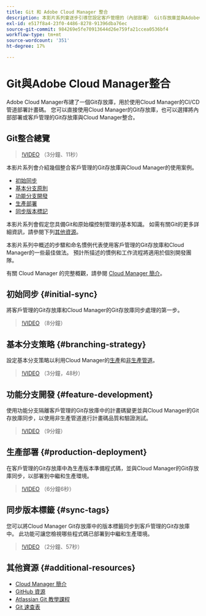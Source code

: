 ```yaml
---
title: Git 和 Adobe Cloud Manager 整合
description: 本影片系列會逐步引導您設定客戶管理的（內部部署） Git存放庫並與AdobeCloud Manager整合。
exl-id: e517f8a4-23f0-4486-8278-91396dba76ec
source-git-commit: 984269e5fe70913644d26e759fa21ccea0536bf4
workflow-type: tm+mt
source-wordcount: '351'
ht-degree: 17%

---
```



# Git與Adobe Cloud Manager整合

Adobe Cloud Manager布建了一個Git存放庫，用於使用Cloud Manager的CI/CD管道部署計畫碼。 您可以直接使用Cloud Manager的Git存放庫，也可以選擇將內部部署或客戶管理的Git存放庫與Cloud Manager整合。

## Git整合總覽

>[!VIDEO](https://video.tv.adobe.com/v/28710/) （3分鐘、11秒）

本影片系列會介紹幾個整合客戶管理的Git存放庫與Cloud Manager的使用案例。

* [初始同步](#initial-sync)
* [基本分支原則](#branching-strategy)
* [功能分支開發](#feature-development)
* [生產部署](#production-deployment)
* [同步版本標記](#sync-tags)

本影片系列會假定您具備Git和原始檔控制管理的基本知識。 如需有關Git的更多詳細資訊，請參閱下列[其他資源](#additional-resources)。

本影片系列中概述的步驟和命名慣例代表使用客戶管理的Git存放庫和Cloud Manager的一些最佳做法。 預計所描述的慣例和工作流程將適用於個別開發團隊。

有關 Cloud Manager 的完整概觀，請參閱 [Cloud Manager 簡介](/help/introduction.md)。

## 初始同步 {#initial-sync}

將客戶管理的Git存放庫和Cloud Manager的Git存放庫同步處理的第一步。

>[!VIDEO](https://video.tv.adobe.com/v/28711/?quality=12) （8分鐘）

## 基本分支策略 {#branching-strategy}

設定基本分支策略以利用Cloud Manager的[生產](/help/using/production-pipelines.md)和[非生產管道](/help/using/non-production-pipelines.md)。

>[!VIDEO](https://video.tv.adobe.com/v/28712/?quality=12) （3分鐘，48秒）

## 功能分支開發 {#feature-development}

使用功能分支隔離客戶管理的Git存放庫中的計畫碼變更並與Cloud Manager的Git存放庫同步，以使用非生產管道進行計畫碼品質和驗證測試。

>[!VIDEO](https://video.tv.adobe.com/v/28723/?quality=12) （9分鐘）

## 生產部署 {#production-deployment}

在客戶管理的Git存放庫中為生產版本準備程式碼，並與Cloud Manager的Git存放庫同步，以部署到中繼和生產環境。

>[!VIDEO](https://video.tv.adobe.com/v/28724/?quality=12) （6分鐘6秒）

## 同步版本標籤 {#sync-tags}

您可以將Cloud Manager Git存放庫中的版本標籤同步到客戶管理的Git存放庫中。 此功能可讓您檢視哪些程式碼已部署到中繼和生產環境。

>[!VIDEO](https://video.tv.adobe.com/v/28725/?quality=12) （2分鐘、57秒）

## 其他資源 {#additional-resources}

* [Cloud Manager 簡介](/help/introduction.md)
* [GitHub 資源](https://docs.github.com/en/get-started/getting-started-with-git/set-up-git)
* [Atlassian Git 教學課程](https://www.atlassian.com/git/tutorials/what-is-version-control)
* [Git 速查表](https://education.github.com/git-cheat-sheet-education.pdf)
